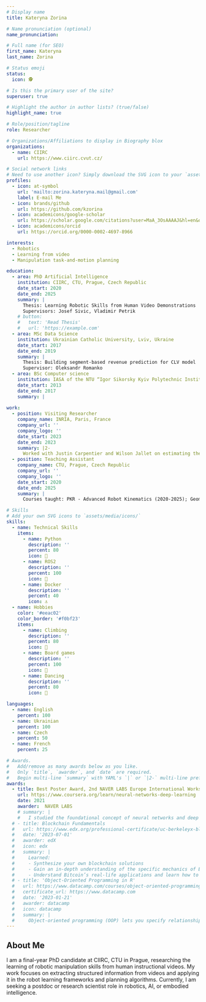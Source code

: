 ```yaml
---
# Display name
title: Kateryna Zorina

# Name pronunciation (optional)
name_pronunciation: 

# Full name (for SEO)
first_name: Kateryna
last_name: Zorina

# Status emoji
status:
  icon: 🕵

# Is this the primary user of the site?
superuser: true

# Highlight the author in author lists? (true/false)
highlight_name: true

# Role/position/tagline
role: Researcher

# Organizations/Affiliations to display in Biography blox
organizations:
  - name: CIIRC
    url: https://www.ciirc.cvut.cz/

# Social network links
# Need to use another icon? Simply download the SVG icon to your `assets/media/icons/` folder.
profiles:
  - icon: at-symbol
    url: 'mailto:zorina.kateryna.mail@gmail.com'
    label: E-mail Me
  - icon: brands/github
    url: https://github.com/kzorina
  - icon: academicons/google-scholar
    url: https://scholar.google.com/citations?user=MaA_3OsAAAAJ&hl=en&oi=ao
  - icon: academicons/orcid
    url: https://orcid.org/0000-0002-4697-8966

interests:
  - Robotics
  - Learning from video
  - Manipulation task-and-motion planning

education:
  - area: PhD Artificial Intelligence
    institution: CIIRC, CTU, Prague, Czech Republic
    date_start: 2020
    date_end: 2025
    summary: |
      Thesis: Learning Robotic Skills from Human Video Demonstrations
      Supervisors: Josef Sivic, Vladimir Petrik 
    # button:
    #   text: 'Read Thesis'
    #   url: 'https://example.com'
  - area: MSc Data Science
    institution: Ukrainian Catholic University, Lviv, Ukraine
    date_start: 2017
    date_end: 2019
    summary: |
      Thesis: Building segment-based revenue prediction for CLV model
      Supervisor: Oleksandr Romanko
  - area: BSc Computer science
    institution: IASA of the NTU “Igor Sikorsky Kyiv Polytechnic Institute, Kyiv, Ukraine
    date_start: 2013
    date_end: 2017
    summary: |
      
work:
  - position: Visiting Researcher
    company_name: INRIA, Paris, France
    company_url: ''
    company_logo: ''
    date_start: 2023
    date_end: 2023
    summary: |2-
      Worked with Justin Carpentier and Wilson Jallet on estimating the 3D human pose from video and integrating it into the optimal control pipeline. The work included processing 2D video frames with SOTA methods, developing the evaluation metrics, developing custom costs for OCP setup and comparing with baselines.
  - position: Teaching Assistant
    company_name: CTU, Prague, Czech Republic
    company_url: ''
    company_logo: ''
    date_start: 2020
    date_end: 2025
    summary: |
      Courses taught: PKR - Advanced Robot Kinematics (2020-2025); Geometry of Computer Vision and Graphics 2021.

# Skills
# Add your own SVG icons to `assets/media/icons/`
skills:
  - name: Technical Skills
    items:
      - name: Python
        description: ''
        percent: 80
        icon: 🐍
      - name: ROS2
        description: ''
        percent: 100
        icon: 🤖
      - name: Docker
        description: ''
        percent: 40
        icon: ⚓️
  - name: Hobbies
    color: '#eeac02'
    color_border: '#f0bf23'
    items:
      - name: Climbing
        description: ''
        percent: 80
        icon: 🧗
      - name: Board games
        description: ''
        percent: 100
        icon: 🎲
      - name: Dancing
        description: ''
        percent: 80
        icon: 💃

languages:
  - name: English
    percent: 100
  - name: Ukrainian
    percent: 100
  - name: Czech
    percent: 50
  - name: French
    percent: 25

# Awards.
#   Add/remove as many awards below as you like.
#   Only `title`, `awarder`, and `date` are required.
#   Begin multi-line `summary` with YAML's `|` or `|2-` multi-line prefix and indent 2 spaces below.
awards:
  - title: Best Poster Award, 2nd NAVER LABS Europe International Workshop on AI for Robotics 
    url: https://www.coursera.org/learn/neural-networks-deep-learning
    date: 2021
    awarder:  NAVER LABS
    # summary: |
    #   I studied the foundational concept of neural networks and deep learning. By the end, I was familiar with the significant technological trends driving the rise of deep learning; build, train, and apply fully connected deep neural networks; implement efficient (vectorized) neural networks; identify key parameters in a neural network’s architecture; and apply deep learning to your own applications.
  # - title: Blockchain Fundamentals
  #   url: https://www.edx.org/professional-certificate/uc-berkeleyx-blockchain-fundamentals
  #   date: '2023-07-01'
  #   awarder: edX
  #   icon: edx
  #   summary: |
  #     Learned:
  #     - Synthesize your own blockchain solutions
  #     - Gain an in-depth understanding of the specific mechanics of Bitcoin
  #     - Understand Bitcoin’s real-life applications and learn how to attack and destroy Bitcoin, Ethereum, smart contracts and Dapps, and alternatives to Bitcoin’s Proof-of-Work consensus algorithm
  # - title: 'Object-Oriented Programming in R'
  #   url: https://www.datacamp.com/courses/object-oriented-programming-with-s3-and-r6-in-r
  #   certificate_url: https://www.datacamp.com
  #   date: '2023-01-21'
  #   awarder: datacamp
  #   icon: datacamp
  #   summary: |
  #     Object-oriented programming (OOP) lets you specify relationships between functions and the objects that they can act on, helping you manage complexity in your code. This is an intermediate level course, providing an introduction to OOP, using the S3 and R6 systems. S3 is a great day-to-day R programming tool that simplifies some of the functions that you write. R6 is especially useful for industry-specific analyses, working with web APIs, and building GUIs.
---
```


## About Me

I am a final-year PhD candidate at CIIRC, CTU in Prague, researching the learning of robotic manipulation skills from human instructional videos. My work focuses on extracting structured information from videos and applying it in the robot learning frameworks and planning algorithms. Currently, I am seeking a postdoc or research scientist role in robotics, AI, or embodied intelligence.
